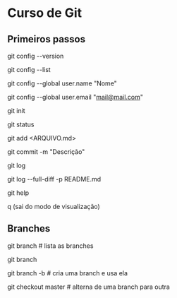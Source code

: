 # Curso de Git

## Primeiros passos

git config --version

git config --list

git config --global user.name "Nome"

git config --global user.email "mail@mail.com"

git init

git status

git add <ARQUIVO.md>

git commit -m "Descrição"

git log

git log --full-diff -p README.md

git help

q (sai do modo de visualização)

## Branches

git branch # lista as branches

git branch <novafeature>

git branch -b <novafeature> # cria uma branch e usa ela

git checkout master # alterna de uma branch para outra